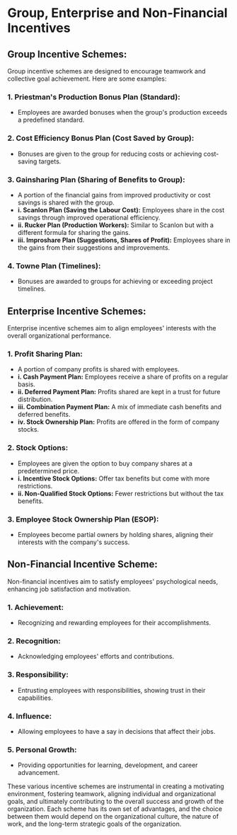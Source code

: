 # Group, Enterprise and Non-Financial Incentives

## Group Incentive Schemes:
Group incentive schemes are designed to encourage teamwork and collective goal achievement. Here are some examples:

### 1. **Priestman's Production Bonus Plan (Standard):**
   - Employees are awarded bonuses when the group's production exceeds a predefined standard.

### 2. **Cost Efficiency Bonus Plan (Cost Saved by Group):**
   - Bonuses are given to the group for reducing costs or achieving cost-saving targets.

### 3. **Gainsharing Plan (Sharing of Benefits to Group):**
   - A portion of the financial gains from improved productivity or cost savings is shared with the group.
   - **i. Scanlon Plan (Saving the Labour Cost):** Employees share in the cost savings through improved operational efficiency.
   - **ii. Rucker Plan (Production Workers):** Similar to Scanlon but with a different formula for sharing the gains.
   - **iii. Improshare Plan (Suggestions, Shares of Profit):** Employees share in the gains from their suggestions and improvements.

### 4. **Towne Plan (Timelines):**
   - Bonuses are awarded to groups for achieving or exceeding project timelines.

## Enterprise Incentive Schemes:
Enterprise incentive schemes aim to align employees' interests with the overall organizational performance.

### 1. **Profit Sharing Plan:**
   - A portion of company profits is shared with employees.
   - **i. Cash Payment Plan:** Employees receive a share of profits on a regular basis.
   - **ii. Deferred Payment Plan:** Profits shared are kept in a trust for future distribution.
   - **iii. Combination Payment Plan:** A mix of immediate cash benefits and deferred benefits.
   - **iv. Stock Ownership Plan:** Profits are offered in the form of company stocks.

### 2. **Stock Options:**
   - Employees are given the option to buy company shares at a predetermined price.
   - **i. Incentive Stock Options:** Offer tax benefits but come with more restrictions.
   - **ii. Non-Qualified Stock Options:** Fewer restrictions but without the tax benefits.

### 3. **Employee Stock Ownership Plan (ESOP):**
   - Employees become partial owners by holding shares, aligning their interests with the company's success.

## Non-Financial Incentive Scheme:
Non-financial incentives aim to satisfy employees' psychological needs, enhancing job satisfaction and motivation.

### 1. **Achievement:** 
   - Recognizing and rewarding employees for their accomplishments.

### 2. **Recognition:** 
   - Acknowledging employees' efforts and contributions.

### 3. **Responsibility:** 
   - Entrusting employees with responsibilities, showing trust in their capabilities.

### 4. **Influence:** 
   - Allowing employees to have a say in decisions that affect their jobs.

### 5. **Personal Growth:** 
   - Providing opportunities for learning, development, and career advancement.

These various incentive schemes are instrumental in creating a motivating environment, fostering teamwork, aligning individual and organizational goals, and ultimately contributing to the overall success and growth of the organization. Each scheme has its own set of advantages, and the choice between them would depend on the organizational culture, the nature of work, and the long-term strategic goals of the organization.